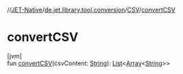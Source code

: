 //[JET-Native](../../../index.md)/[de.jet.library.tool.conversion](../index.md)/[CSV](index.md)/[convertCSV](convert-c-s-v.md)

# convertCSV

[jvm]\
fun [convertCSV](convert-c-s-v.md)(csvContent: [String](https://kotlinlang.org/api/latest/jvm/stdlib/kotlin/-string/index.html)): [List](https://kotlinlang.org/api/latest/jvm/stdlib/kotlin.collections/-list/index.html)&lt;[Array](https://kotlinlang.org/api/latest/jvm/stdlib/kotlin/-array/index.html)&lt;[String](https://kotlinlang.org/api/latest/jvm/stdlib/kotlin/-string/index.html)&gt;&gt;
